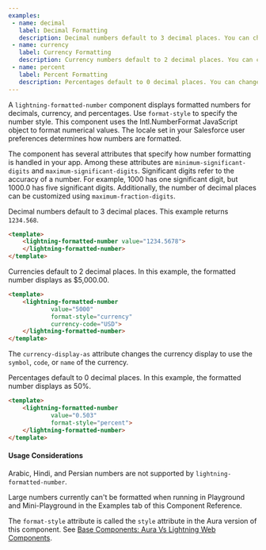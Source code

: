 ```yaml
---
examples:
 - name: decimal
   label: Decimal Formatting
   description: Decimal numbers default to 3 decimal places. You can change the integer and fraction portions of the decimal number display with several attributes.
 - name: currency
   label: Currency Formatting
   description: Currency numbers default to 2 decimal places. You can change the integer and fraction portions of the currency number display with several attributes. You can change the currency code using the currency-code attribute.
 - name: percent
   label: Percent Formatting
   description: Percentages default to 0 decimal places. You can change the integer and fraction portions of the currency number display with several attributes.
---
```

A `lightning-formatted-number` component displays formatted numbers for
decimals, currency, and percentages. Use `format-style` to specify the
number style. This component uses the Intl.NumberFormat
JavaScript object to format numerical values. The locale set in your Salesforce user
preferences determines how numbers are formatted.

The component has several attributes that specify how number formatting is
handled in your app. Among these attributes are `minimum-significant-digits` and
`maximum-significant-digits`. Significant digits refer to the accuracy of a number.
For example, 1000 has one significant digit, but 1000.0 has five significant
digits. Additionally, the number of decimal places can be customized using
`maximum-fraction-digits`.

Decimal numbers default to 3 decimal places. This example returns `1234.568`.

```html
<template>
    <lightning-formatted-number value="1234.5678">
    </lightning-formatted-number>
</template>
```

Currencies default to 2 decimal places. In this example, the formatted number
displays as $5,000.00.

```html
<template>
    <lightning-formatted-number
            value="5000"
            format-style="currency"
            currency-code="USD">
    </lightning-formatted-number>
</template>
```
The `currency-display-as` attribute changes the currency display to use the `symbol`, `code`, or `name` of the currency.

Percentages default to 0 decimal places. In this example, the formatted number
displays as 50%.

```html
<template>
    <lightning-formatted-number
            value="0.503"
            format-style="percent">
    </lightning-formatted-number>
</template>
```

#### Usage Considerations

Arabic, Hindi, and Persian numbers are not supported by `lightning-formatted-number`.

Large numbers currently can't be formatted when running in Playground and Mini-Playground in the Examples tab of this Component Reference.

The `format-style` attribute is called the `style` attribute in the Aura version of this component.
See [Base Components: Aura Vs Lightning Web Components](docs/component-library/documentation/lwc/lwc.migrate_map_aura_lwc_components).
